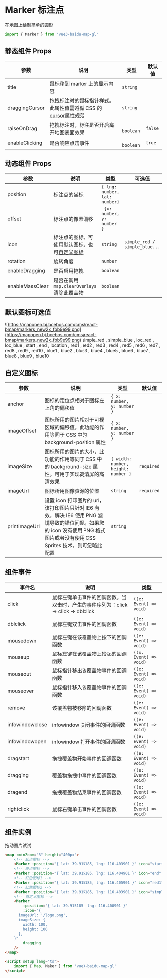 # Marker 标注点

在地图上绘制简单的圆形

```ts
import { Marker } from 'vue3-baidu-map-gl'
```

## 静态组件 Props

| 参数 | 说明 | 类型 | 默认值 |
| ---- | ---- | ---- | ------ |
| title | 鼠标移到 marker 上的显示内容 | `string` | |
| draggingCursor | 拖拽标注时的鼠标指针样式。此属性值需遵循 CSS 的[cursor](https://developer.mozilla.org/en-US/docs/Web/CSS/cursor)属性规范 | `string` |  | 
| raiseOnDrag | 拖拽标注时，标注是否开启离开地图表面效果 |` boolean` | `false` |
| enableClicking | 是否响应点击事件 |` boolean` | `true` |

## 动态组件 Props

| 参数            | 说明                                                        | 类型                          | 可选值                        | 默认值     |
| --------------- | ----------------------------------------------------------- | ----------------------------- | ----------------------------- | ---------- |
| position        | 标注点的坐标                                                | `{ lng: number, lat: number}` |                               | `required` |
| offset          | 标注点的像素偏移                                            | ` {x: number, y: number }`    |                               |            |
| icon            | 标注点的图标。可使用默认图标，也可[自定义图标](#自定义图标) | `string `                     | `simple_red / simple_blue...` |            |
| rotation        | 旋转角度                                                    | `number `                     |                               |            |
| enableDragging  | 是否启用拖拽                                                | `boolean `                    |                               | ` true`    |
| enableMassClear | 是否在调用 `map.clearOverlays` 清除此覆盖物                   | `boolean `                    |                               | `true `    |

## 默认图标可选值

![https://mapopen.bj.bcebos.com/cms/react-bmap/markers_new2x_fbb9e99.png](https://mapopen.bj.bcebos.com/cms/react-bmap/markers_new2x_fbb9e99.png)
simple_red , simple_blue , loc_red , loc_blue , start , end , location , red1 , red2 , red3 , red4 , red5 , red6 , red7 , red8 , red9 , red10 , blue1 , blue2 , blue3 , blue4 , blue5 , blue6 , blue7 , blue8 , blue9 , blue10

## 自定义图标

| 参数          | 说明                                                                                                                                                                        | 类型                                | 默认值     |
| ------------- | --------------------------------------------------------------------------------------------------------------------------------------------------------------------------- | ----------------------------------- | ---------- |
| anchor        | 图标的定位点相对于图标左上角的偏移值                                                                                                                                        | `{ x: number, y: number }`          |            |
| imageOffset   | 图标所用的图片相对于可视区域的偏移值，此功能的作用等同于 CSS 中的 background-position 属性                                                                                  | `{ x: number, y: number }`          |            |
| imageSize     | 图标所用的图片的大小，此功能的作用等同于 CSS 中的 background-size 属性。可用于实现高清屏的高清效果                                                                          | `{ width: number, height: number }` | `required` |
| imageUrl      | 图标所用图像资源的位置                                                                                                                                                      | `string`                            | `required` |
| printImageUrl | 设置 icon 打印图片的 url，该打印图片只针对 IE6 有效，解决 IE6 使用 PNG 滤镜导致的错位问题。如果您的 icon 没有使用 PNG 格式图片或者没有使用 CSS Sprites 技术，则可忽略此配置 | `string `                           |            |

## 组件事件

| 事件名          | 说明                                                                               | 类型                   |
| --------------- | ---------------------------------------------------------------------------------- | ---------------------- |
| click           | 鼠标左键单击事件的回调函数。当双击时，产生的事件序列为：click -> click -> dblclick | `((e: Event) => void)` |
| dblclick        | 鼠标左键双击事件的回调函数                                                         | `((e: Event) => void)` |
| mousedown       | 鼠标左键在该覆盖物上按下的回调函数                                                 | `((e: Event) => void)` |
| mouseup         | 鼠标左键在该覆盖物上抬起的回调函数                                                 | `((e: Event) => void)` |
| mouseout        | 鼠标指针移出该覆盖物事件的回调函数                                                 | `((e: Event) => void)` |
| mouseover       | 鼠标指针移入该覆盖物事件的回调函数                                                 | `((e: Event) => void)` |
| remove          | 该覆盖物被移除的回调函数                                                           | `((e: Event) => void)` |
| infowindowclose | infowindow 关闭事件的回调函数                                                      | `((e: Event) => void)` |
| infowindowopen  | infowindow 打开事件的回调函数                                                      | `((e: Event) => void)` |
| dragstart       | 拖拽覆盖物开始事件的回调函数                                                       | `((e: Event) => void)` |
| dragging        | 覆盖物拖拽中事件的回调函数                                                         | `((e: Event) => void)` |
| dragend         | 拖拽覆盖物结束事件的回调函数                                                       | `((e: Event) => void)` |
| rightclick      | 鼠标右键单击事件的回调函数                                                         | `((e: Event) => void)` |

## 组件实例

<div>
<Map
  :ak="'4stE857hYPHbEmgKhLiTAa0QbCIULHpm'"
  :minZoom="3"
  height="400px"
>
  <Marker
    :position="{ lat: 39.915185, lng: 116.403901 }"
    icon="start"
  />
  <Marker
    :position="{ lat: 39.915185, lng: 116.404901 }"
    icon="end"
  />
  <Marker
    :position="{ lat: 39.915185, lng: 116.405901 }"
    icon="red1"
  />
  <Marker
    :position="{ lat: 39.915185, lng: 116.406901 }"
    icon="simple_red"
  />
  <Marker
			:position="{ lat: 39.915185, lng: 116.400901 }"
			:icon="{
        imageUrl: 'https://yue1123.github.io/vue3-baidu-map-gl/dist/logo.png',
        imageSize: {
          width: 100,
          height: 100
        },
      }"
			enableDragging
		/>
</Map>
</div>

拖动图片试试

```html
<map :minZoom="3" height="400px">
	<!-- 起点图标 -->
	<Marker :position="{ lat: 39.915185, lng: 116.403901 }" icon="start" />
	<!-- 终点图标 -->
	<Marker :position="{ lat: 39.915185, lng: 116.404901 }" icon="end" />
	<!-- 红色图标1 -->
	<Marker :position="{ lat: 39.915185, lng: 116.405901 }" icon="red1" />
	<!-- 红色图标2 -->
	<Marker :position="{ lat: 39.915185, lng: 116.403901 }" icon="simple_red" />
	<!-- 自定义图标 -->
	<Marker
		:position="{ lat: 39.915185, lng: 116.400901 }"
		:icon="{
      imageUrl: '/logo.png',
      imageSize: {
        width: 100,
        height: 100
      },
    }"
		dragging
	/>
</map>

<script setup lang="ts">
	import { Map, Maker } from 'vue3-baidu-map-gl'
</script>
```

